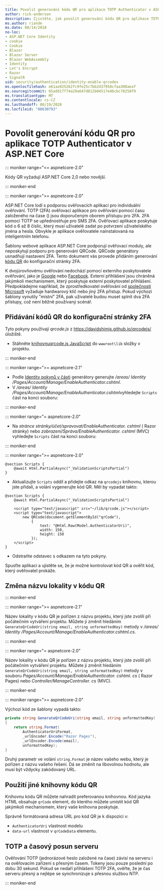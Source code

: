 ```yaml
---
title: Povolit generování kódu QR pro aplikace TOTP Authenticator v ASP.NET Core
author: rick-anderson
description: Zjistěte, jak povolit generování kódu QR pro aplikace TOTP Authenticator, které fungují s ASP.NET Core dvojúrovňové ověřování.
ms.author: riande
ms.date: 08/14/2018
no-loc:
- ASP.NET Core Identity
- cookie
- Cookie
- Blazor
- Blazor Server
- Blazor WebAssembly
- Identity
- Let's Encrypt
- Razor
- SignalR
uid: security/authentication/identity-enable-qrcodes
ms.openlocfilehash: e61aa925262fc9fe25c7bb2d37958cfaa308aeaf
ms.sourcegitcommit: 65add17f74a29a647d812b04517e46cbc78258f9
ms.translationtype: MT
ms.contentlocale: cs-CZ
ms.lasthandoff: 08/19/2020
ms.locfileid: "88630793"
---
```

# <a name="enable-qr-code-generation-for-totp-authenticator-apps-in-aspnet-core"></a>Povolit generování kódu QR pro aplikace TOTP Authenticator v ASP.NET Core

::: moniker range="<= aspnetcore-2.0"

Kódy QR vyžadují ASP.NET Core 2,0 nebo novější.

::: moniker-end

::: moniker range=">= aspnetcore-2.0"

ASP.NET Core lodí s podporou ověřovacích aplikací pro individuální ověřování. TOTP (2FA) ověřovací aplikace pro ověřování pomocí času založeného na čase () jsou doporučeným oborem přístupu pro 2FA. 2FA pomocí TOTP se upřednostňuje pro SMS 2FA. Ověřovací aplikace poskytuje kód o 6 až 8 číslic, který musí uživatelé zadat po potvrzení uživatelského jména a hesla. Obvykle je aplikace ověřovatele nainstalovaná na inteligentním telefonu.

Šablony webové aplikace ASP.NET Core podporují ověřovací moduly, ale neposkytují podporu pro generování QRCode. QRCode generátory usnadňují nastavení 2FA. Tento dokument vás provede přidáním generování [kódu QR](https://wikipedia.org/wiki/QR_code) do konfigurační stránky 2FA.

K dvojúrovňovému ověřování nedochází pomocí externího poskytovatele ověřování, jako je [Google](xref:security/authentication/google-logins) nebo [Facebook](xref:security/authentication/facebook-logins). Externí přihlášení jsou chráněná jakýmkoli mechanismem, který poskytuje externí poskytovatel přihlášení. Předpokládejme například, že zprostředkovatel ověřování od [společnosti Microsoft](xref:security/authentication/microsoft-logins) vyžaduje hardwarový klíč nebo jiný 2FA přístup. Pokud výchozí šablony vynutily "místní" 2FA, pak uživatelé budou muset splnit dva 2FA přístupy, což není běžně používaný scénář.

## <a name="adding-qr-codes-to-the-2fa-configuration-page"></a>Přidávání kódů QR do konfigurační stránky 2FA

Tyto pokyny používají *qrcode.js* z https://davidshimjs.github.io/qrcodejs/ úložiště.

* Stáhněte [ knihovnuqrcode.js JavaScript](https://davidshimjs.github.io/qrcodejs/) do `wwwroot\lib` složky v projektu.

::: moniker-end

::: moniker range=">= aspnetcore-2.1"

* Podle [ Identity pokynů v části](xref:security/authentication/scaffold-identity) generátory generujte */areas/ Identity /Pages/Account/Manage/EnableAuthenticator.cshtml*.
* V */areas/ Identity /Pages/Account/Manage/EnableAuthenticator.cshtml*vyhledejte `Scripts` část na konci souboru:

::: moniker-end

::: moniker range="= aspnetcore-2.0"

* Na *stránce stránky/účet/spravovat/EnableAuthenticator. cshtml* ( Razor stránky) nebo *zobrazení/Správa/EnableAuthenticator. cshtml* (MVC) vyhledejte `Scripts` část na konci souboru:

::: moniker-end

::: moniker range=">= aspnetcore-2.0"

```cshtml
@section Scripts {
    @await Html.PartialAsync("_ValidationScriptsPartial")
}
```

* Aktualizujte `Scripts` oddíl a přidejte odkaz na `qrcodejs` knihovnu, kterou jste přidali, a volání vygenerujte kód QR. Měl by vypadat takto:

```cshtml
@section Scripts {
    @await Html.PartialAsync("_ValidationScriptsPartial")

    <script type="text/javascript" src="~/lib/qrcode.js"></script>
    <script type="text/javascript">
        new QRCode(document.getElementById("qrCode"),
            {
                text: "@Html.Raw(Model.AuthenticatorUri)",
                width: 150,
                height: 150
            });
    </script>
}
```

* Odstraňte odstavec s odkazem na tyto pokyny.

Spusťte aplikaci a ujistěte se, že je možné kontrolovat kód QR a ověřit kód, který ověřovatel prokáže.

## <a name="change-the-site-name-in-the-qr-code"></a>Změna názvu lokality v kódu QR

::: moniker-end

::: moniker range=">= aspnetcore-2.1"

Název lokality v kódu QR je pořízen z názvu projektu, který jste zvolili při počátečním vytváření projektu. Můžete ji změnit hledáním `GenerateQrCodeUri(string email, string unformattedKey)` metody v */areas/ Identity /Pages/Account/Manage/EnableAuthenticator.cshtml.cs*.

::: moniker-end

::: moniker range="= aspnetcore-2.0"

Název lokality v kódu QR je pořízen z názvu projektu, který jste zvolili při počátečním vytváření projektu. Můžete ji změnit hledáním `GenerateQrCodeUri(string email, string unformattedKey)` metody v souboru *Pages/Account/Manage/EnableAuthenticator. cshtml. cs* ( Razor Pages) nebo *Controller/ManageController. cs* (MVC).

::: moniker-end

::: moniker range=">= aspnetcore-2.0"

Výchozí kód ze šablony vypadá takto:

```csharp
private string GenerateQrCodeUri(string email, string unformattedKey)
{
    return string.Format(
        AuthenticatorUriFormat,
        _urlEncoder.Encode("Razor Pages"),
        _urlEncoder.Encode(email),
        unformattedKey);
}
```

Druhý parametr ve volání `string.Format` je název vašeho webu, který je pořízen z názvu vašeho řešení. Dá se změnit na libovolnou hodnotu, ale musí být vždycky zakódovaný URL.

## <a name="using-a-different-qr-code-library"></a>Použití jiné knihovny kódu QR

Knihovnu kódu QR můžete nahradit preferovanou knihovnou. Kód jazyka HTML obsahuje `qrCode` element, do kterého můžete umístit kód QR jakýmkoli mechanismem, který vaše knihovna poskytuje.

Správně formátovaná adresa URL pro kód QR je k dispozici v:

* `AuthenticatorUri` vlastnost modelu
* `data-url` vlastnost v `qrCodeData` elementu.

## <a name="totp-client-and-server-time-skew"></a>TOTP a časový posun serveru

Ověřování TOTP (jednorázové heslo založené na čase) závisí na serveru i na ověřovacím zařízení s přesným časem. Tokeny jsou pouze poslední po dobu 30 sekund. Pokud se nedaří přihlášení TOTP 2FA, ověřte, že je čas serveru přesný a nejlépe se synchronizuje s přesnou službou NTP.

::: moniker-end
